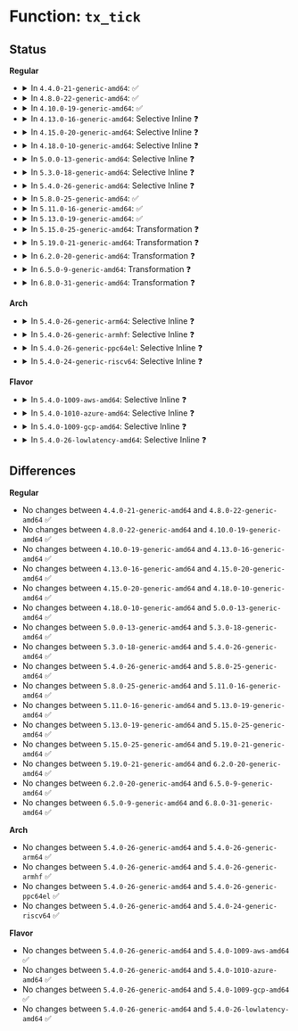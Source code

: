 # Function: <code>tx_tick</code>

## Status
<b>Regular</b>
<ul>
<li>
<details>
<summary>In <code>4.4.0-21-generic-amd64</code>: ✅</summary>

```c
void tx_tick(struct mbox_chan * chan, int r)
```

```json
{
  "name": "tx_tick",
  "collision_type": "Unique Static",
  "inline_type": "No",
  "funcs": [
    {
      "addr": 18446744071586100192,
      "name": "tx_tick",
      "external": false,
      "loc": "drivers/mailbox/mailbox.c:94",
      "file": "drivers/mailbox/mailbox.c",
      "inline": "seen, unknown",
      "caller_inline": [],
      "caller_func": [
        "drivers/mailbox/mailbox.c:mbox_send_message"
      ]
    }
  ],
  "symbols": [
    {
      "addr": 18446744071586100192,
      "name": "tx_tick",
      "section": ".text",
      "bind": "STB_LOCAL",
      "size": 122
    }
  ]
}
```
</details>
</li>
<li>
<details>
<summary>In <code>4.8.0-22-generic-amd64</code>: ✅</summary>

```c
void tx_tick(struct mbox_chan * chan, int r)
```

```json
{
  "name": "tx_tick",
  "collision_type": "Unique Static",
  "inline_type": "No",
  "funcs": [
    {
      "addr": 18446744071586512592,
      "name": "tx_tick",
      "external": false,
      "loc": "drivers/mailbox/mailbox.c:94",
      "file": "drivers/mailbox/mailbox.c",
      "inline": "seen, unknown",
      "caller_inline": [],
      "caller_func": [
        "drivers/mailbox/mailbox.c:mbox_send_message"
      ]
    }
  ],
  "symbols": [
    {
      "addr": 18446744071586512592,
      "name": "tx_tick",
      "section": ".text",
      "bind": "STB_LOCAL",
      "size": 122
    }
  ]
}
```
</details>
</li>
<li>
<details>
<summary>In <code>4.10.0-19-generic-amd64</code>: ✅</summary>

```c
void tx_tick(struct mbox_chan * chan, int r)
```

```json
{
  "name": "tx_tick",
  "collision_type": "Unique Static",
  "inline_type": "No",
  "funcs": [
    {
      "addr": 18446744071586691728,
      "name": "tx_tick",
      "external": false,
      "loc": "drivers/mailbox/mailbox.c:93",
      "file": "drivers/mailbox/mailbox.c",
      "inline": "seen, unknown",
      "caller_inline": [],
      "caller_func": [
        "drivers/mailbox/mailbox.c:mbox_send_message"
      ]
    }
  ],
  "symbols": [
    {
      "addr": 18446744071586691728,
      "name": "tx_tick",
      "section": ".text",
      "bind": "STB_LOCAL",
      "size": 122
    }
  ]
}
```
</details>
</li>
<li>
<details>
<summary>In <code>4.13.0-16-generic-amd64</code>: Selective Inline ❓</summary>

```c
void tx_tick(struct mbox_chan * chan, int r)
```

```json
{
  "name": "tx_tick",
  "collision_type": "Unique Static",
  "inline_type": "Selective",
  "funcs": [
    {
      "addr": 18446744071586817776,
      "name": "tx_tick",
      "external": false,
      "loc": "drivers/mailbox/mailbox.c:93",
      "file": "drivers/mailbox/mailbox.c",
      "inline": "not declared, inlined",
      "caller_inline": [],
      "caller_func": [
        "drivers/mailbox/mailbox.c:mbox_send_message"
      ]
    }
  ],
  "symbols": [
    {
      "addr": 18446744071586817776,
      "name": "tx_tick",
      "section": ".text",
      "bind": "STB_LOCAL",
      "size": 137
    }
  ]
}
```
</details>
</li>
<li>
<details>
<summary>In <code>4.15.0-20-generic-amd64</code>: Selective Inline ❓</summary>

```c
void tx_tick(struct mbox_chan * chan, int r)
```

```json
{
  "name": "tx_tick",
  "collision_type": "Unique Static",
  "inline_type": "Selective",
  "funcs": [
    {
      "addr": 18446744071587302064,
      "name": "tx_tick",
      "external": false,
      "loc": "drivers/mailbox/mailbox.c:93",
      "file": "drivers/mailbox/mailbox.c",
      "inline": "not declared, inlined",
      "caller_inline": [],
      "caller_func": [
        "drivers/mailbox/mailbox.c:mbox_send_message"
      ]
    }
  ],
  "symbols": [
    {
      "addr": 18446744071587302064,
      "name": "tx_tick",
      "section": ".text",
      "bind": "STB_LOCAL",
      "size": 140
    }
  ]
}
```
</details>
</li>
<li>
<details>
<summary>In <code>4.18.0-10-generic-amd64</code>: Selective Inline ❓</summary>

```c
void tx_tick(struct mbox_chan * chan, int r)
```

```json
{
  "name": "tx_tick",
  "collision_type": "Unique Static",
  "inline_type": "Selective",
  "funcs": [
    {
      "addr": 18446744071587604816,
      "name": "tx_tick",
      "external": false,
      "loc": "drivers/mailbox/mailbox.c:93",
      "file": "drivers/mailbox/mailbox.c",
      "inline": "not declared, inlined",
      "caller_inline": [],
      "caller_func": [
        "drivers/mailbox/mailbox.c:mbox_send_message"
      ]
    }
  ],
  "symbols": [
    {
      "addr": 18446744071587604816,
      "name": "tx_tick",
      "section": ".text",
      "bind": "STB_LOCAL",
      "size": 140
    }
  ]
}
```
</details>
</li>
<li>
<details>
<summary>In <code>5.0.0-13-generic-amd64</code>: Selective Inline ❓</summary>

```c
void tx_tick(struct mbox_chan * chan, int r)
```

```json
{
  "name": "tx_tick",
  "collision_type": "Unique Static",
  "inline_type": "Selective",
  "funcs": [
    {
      "addr": 18446744071587732736,
      "name": "tx_tick",
      "external": false,
      "loc": "drivers/mailbox/mailbox.c:93",
      "file": "drivers/mailbox/mailbox.c",
      "inline": "not declared, inlined",
      "caller_inline": [],
      "caller_func": [
        "drivers/mailbox/mailbox.c:mbox_flush",
        "drivers/mailbox/mailbox.c:mbox_send_message"
      ]
    }
  ],
  "symbols": [
    {
      "addr": 18446744071587732736,
      "name": "tx_tick",
      "section": ".text",
      "bind": "STB_LOCAL",
      "size": 140
    }
  ]
}
```
</details>
</li>
<li>
<details>
<summary>In <code>5.3.0-18-generic-amd64</code>: Selective Inline ❓</summary>

```c
void tx_tick(struct mbox_chan * chan, int r)
```

```json
{
  "name": "tx_tick",
  "collision_type": "Unique Static",
  "inline_type": "Selective",
  "funcs": [
    {
      "addr": 18446744071588016832,
      "name": "tx_tick",
      "external": false,
      "loc": "drivers/mailbox/mailbox.c:90",
      "file": "drivers/mailbox/mailbox.c",
      "inline": "not declared, inlined",
      "caller_inline": [],
      "caller_func": [
        "drivers/mailbox/mailbox.c:mbox_flush",
        "drivers/mailbox/mailbox.c:mbox_send_message",
        "drivers/mailbox/mailbox.c:txdone_hrtimer"
      ]
    }
  ],
  "symbols": [
    {
      "addr": 18446744071588016832,
      "name": "tx_tick",
      "section": ".text",
      "bind": "STB_LOCAL",
      "size": 140
    }
  ]
}
```
</details>
</li>
<li>
<details>
<summary>In <code>5.4.0-26-generic-amd64</code>: Selective Inline ❓</summary>

```c
void tx_tick(struct mbox_chan * chan, int r)
```

```json
{
  "name": "tx_tick",
  "collision_type": "Unique Static",
  "inline_type": "Selective",
  "funcs": [
    {
      "addr": 18446744071588224528,
      "name": "tx_tick",
      "external": false,
      "loc": "drivers/mailbox/mailbox.c:90",
      "file": "drivers/mailbox/mailbox.c",
      "inline": "not declared, inlined",
      "caller_inline": [],
      "caller_func": [
        "drivers/mailbox/mailbox.c:mbox_flush",
        "drivers/mailbox/mailbox.c:mbox_send_message",
        "drivers/mailbox/mailbox.c:txdone_hrtimer"
      ]
    }
  ],
  "symbols": [
    {
      "addr": 18446744071588224528,
      "name": "tx_tick",
      "section": ".text",
      "bind": "STB_LOCAL",
      "size": 140
    }
  ]
}
```
</details>
</li>
<li>
<details>
<summary>In <code>5.8.0-25-generic-amd64</code>: ✅</summary>

```c
void tx_tick(struct mbox_chan * chan, int r)
```

```json
{
  "name": "tx_tick",
  "collision_type": "Unique Static",
  "inline_type": "No",
  "funcs": [
    {
      "addr": 18446744071589098704,
      "name": "tx_tick",
      "external": false,
      "loc": "drivers/mailbox/mailbox.c:90",
      "file": "drivers/mailbox/mailbox.c",
      "inline": "seen, unknown",
      "caller_inline": [],
      "caller_func": [
        "drivers/mailbox/mailbox.c:mbox_flush",
        "drivers/mailbox/mailbox.c:mbox_send_message",
        "drivers/mailbox/mailbox.c:txdone_hrtimer"
      ]
    }
  ],
  "symbols": [
    {
      "addr": 18446744071589098704,
      "name": "tx_tick",
      "section": ".text",
      "bind": "STB_LOCAL",
      "size": 140
    }
  ]
}
```
</details>
</li>
<li>
<details>
<summary>In <code>5.11.0-16-generic-amd64</code>: ✅</summary>

```c
void tx_tick(struct mbox_chan * chan, int r)
```

```json
{
  "name": "tx_tick",
  "collision_type": "Unique Static",
  "inline_type": "No",
  "funcs": [
    {
      "addr": 18446744071589098528,
      "name": "tx_tick",
      "external": false,
      "loc": "drivers/mailbox/mailbox.c:93",
      "file": "drivers/mailbox/mailbox.c",
      "inline": "seen, unknown",
      "caller_inline": [],
      "caller_func": [
        "drivers/mailbox/mailbox.c:mbox_flush",
        "drivers/mailbox/mailbox.c:mbox_send_message",
        "drivers/mailbox/mailbox.c:txdone_hrtimer"
      ]
    }
  ],
  "symbols": [
    {
      "addr": 18446744071589098528,
      "name": "tx_tick",
      "section": ".text",
      "bind": "STB_LOCAL",
      "size": 140
    }
  ]
}
```
</details>
</li>
<li>
<details>
<summary>In <code>5.13.0-19-generic-amd64</code>: ✅</summary>

```c
void tx_tick(struct mbox_chan * chan, int r)
```

```json
{
  "name": "tx_tick",
  "collision_type": "Unique Static",
  "inline_type": "No",
  "funcs": [
    {
      "addr": 18446744071588987744,
      "name": "tx_tick",
      "external": false,
      "loc": "drivers/mailbox/mailbox.c:93",
      "file": "drivers/mailbox/mailbox.c",
      "inline": "seen, unknown",
      "caller_inline": [],
      "caller_func": [
        "drivers/mailbox/mailbox.c:mbox_flush",
        "drivers/mailbox/mailbox.c:mbox_send_message",
        "drivers/mailbox/mailbox.c:txdone_hrtimer"
      ]
    }
  ],
  "symbols": [
    {
      "addr": 18446744071588987744,
      "name": "tx_tick",
      "section": ".text",
      "bind": "STB_LOCAL",
      "size": 140
    }
  ]
}
```
</details>
</li>
<li>
<details>
<summary>In <code>5.15.0-25-generic-amd64</code>: Transformation ❓</summary>

```c
void tx_tick(struct mbox_chan * chan, int r)
```

```json
{
  "name": "tx_tick",
  "collision_type": "Unique Static",
  "inline_type": "No",
  "funcs": [
    {
      "addr": 0,
      "name": "tx_tick",
      "external": false,
      "loc": "drivers/mailbox/mailbox.c:93",
      "file": "drivers/mailbox/mailbox.c",
      "inline": "seen, unknown",
      "caller_inline": [],
      "caller_func": [
        "drivers/mailbox/mailbox.c:mbox_flush",
        "drivers/mailbox/mailbox.c:mbox_send_message",
        "drivers/mailbox/mailbox.c:txdone_hrtimer"
      ]
    }
  ],
  "symbols": [
    {
      "addr": 18446744071589701792,
      "name": "tx_tick",
      "section": ".text",
      "bind": "STB_LOCAL",
      "size": 155
    },
    {
      "addr": 18446744071592678574,
      "name": "tx_tick.cold",
      "section": ".text",
      "bind": "STB_LOCAL",
      "size": 21
    }
  ]
}
```
</details>
</li>
<li>
<details>
<summary>In <code>5.19.0-21-generic-amd64</code>: Transformation ❓</summary>

```c
void tx_tick(struct mbox_chan * chan, int r)
```

```json
{
  "name": "tx_tick",
  "collision_type": "Unique Static",
  "inline_type": "No",
  "funcs": [
    {
      "addr": 0,
      "name": "tx_tick",
      "external": false,
      "loc": "drivers/mailbox/mailbox.c:93",
      "file": "drivers/mailbox/mailbox.c",
      "inline": "seen, unknown",
      "caller_inline": [],
      "caller_func": [
        "drivers/mailbox/mailbox.c:mbox_flush",
        "drivers/mailbox/mailbox.c:mbox_send_message",
        "drivers/mailbox/mailbox.c:txdone_hrtimer"
      ]
    }
  ],
  "symbols": [
    {
      "addr": 18446744071591206960,
      "name": "tx_tick",
      "section": ".text",
      "bind": "STB_LOCAL",
      "size": 179
    },
    {
      "addr": 18446744071594563847,
      "name": "tx_tick.cold",
      "section": ".text",
      "bind": "STB_LOCAL",
      "size": 21
    }
  ]
}
```
</details>
</li>
<li>
<details>
<summary>In <code>6.2.0-20-generic-amd64</code>: Transformation ❓</summary>

```c
void tx_tick(struct mbox_chan * chan, int r)
```

```json
{
  "name": "tx_tick",
  "collision_type": "Unique Static",
  "inline_type": "No",
  "funcs": [
    {
      "addr": 0,
      "name": "tx_tick",
      "external": false,
      "loc": "drivers/mailbox/mailbox.c:93",
      "file": "drivers/mailbox/mailbox.c",
      "inline": "seen, unknown",
      "caller_inline": [],
      "caller_func": [
        "drivers/mailbox/mailbox.c:mbox_flush",
        "drivers/mailbox/mailbox.c:mbox_send_message",
        "drivers/mailbox/mailbox.c:txdone_hrtimer"
      ]
    }
  ],
  "symbols": [
    {
      "addr": 18446744071592949200,
      "name": "tx_tick",
      "section": ".text",
      "bind": "STB_LOCAL",
      "size": 179
    },
    {
      "addr": 18446744071596319162,
      "name": "tx_tick.cold",
      "section": ".text",
      "bind": "STB_LOCAL",
      "size": 21
    }
  ]
}
```
</details>
</li>
<li>
<details>
<summary>In <code>6.5.0-9-generic-amd64</code>: Transformation ❓</summary>

```c
void tx_tick(struct mbox_chan * chan, int r)
```

```json
{
  "name": "tx_tick",
  "collision_type": "Unique Static",
  "inline_type": "No",
  "funcs": [
    {
      "addr": 0,
      "name": "tx_tick",
      "external": false,
      "loc": "drivers/mailbox/mailbox.c:93",
      "file": "drivers/mailbox/mailbox.c",
      "inline": "seen, unknown",
      "caller_inline": [],
      "caller_func": [
        "drivers/mailbox/mailbox.c:mbox_flush",
        "drivers/mailbox/mailbox.c:mbox_send_message",
        "drivers/mailbox/mailbox.c:txdone_hrtimer"
      ]
    }
  ],
  "symbols": [
    {
      "addr": 18446744071593399200,
      "name": "tx_tick",
      "section": ".text",
      "bind": "STB_LOCAL",
      "size": 179
    },
    {
      "addr": 18446744071596848825,
      "name": "tx_tick.cold",
      "section": ".text",
      "bind": "STB_LOCAL",
      "size": 21
    }
  ]
}
```
</details>
</li>
<li>
<details>
<summary>In <code>6.8.0-31-generic-amd64</code>: Transformation ❓</summary>

```c
void tx_tick(struct mbox_chan * chan, int r)
```

```json
{
  "name": "tx_tick",
  "collision_type": "Unique Static",
  "inline_type": "No",
  "funcs": [
    {
      "addr": 0,
      "name": "tx_tick",
      "external": false,
      "loc": "drivers/mailbox/mailbox.c:94",
      "file": "drivers/mailbox/mailbox.c",
      "inline": "seen, unknown",
      "caller_inline": [],
      "caller_func": [
        "drivers/mailbox/mailbox.c:mbox_flush",
        "drivers/mailbox/mailbox.c:mbox_send_message",
        "drivers/mailbox/mailbox.c:txdone_hrtimer"
      ]
    }
  ],
  "symbols": [
    {
      "addr": 18446744071594144608,
      "name": "tx_tick",
      "section": ".text",
      "bind": "STB_LOCAL",
      "size": 179
    },
    {
      "addr": 18446744071597773515,
      "name": "tx_tick.cold",
      "section": ".text",
      "bind": "STB_LOCAL",
      "size": 21
    }
  ]
}
```
</details>
</li>
</ul>
<b>Arch</b>
<ul>
<li>
<details>
<summary>In <code>5.4.0-26-generic-arm64</code>: Selective Inline ❓</summary>

```c
void tx_tick(struct mbox_chan * chan, int r)
```

```json
{
  "name": "tx_tick",
  "collision_type": "Unique Static",
  "inline_type": "Selective",
  "funcs": [
    {
      "addr": 18446603336501666472,
      "name": "tx_tick",
      "external": false,
      "loc": "drivers/mailbox/mailbox.c:90",
      "file": "drivers/mailbox/mailbox.c",
      "inline": "not declared, inlined",
      "caller_inline": [],
      "caller_func": [
        "drivers/mailbox/mailbox.c:mbox_flush",
        "drivers/mailbox/mailbox.c:mbox_send_message",
        "drivers/mailbox/mailbox.c:txdone_hrtimer"
      ]
    }
  ],
  "symbols": [
    {
      "addr": 18446603336501666472,
      "name": "tx_tick",
      "section": ".text",
      "bind": "STB_LOCAL",
      "size": 256
    }
  ]
}
```
</details>
</li>
<li>
<details>
<summary>In <code>5.4.0-26-generic-armhf</code>: Selective Inline ❓</summary>

```c
void tx_tick(struct mbox_chan * chan, int r)
```

```json
{
  "name": "tx_tick",
  "collision_type": "Unique Static",
  "inline_type": "Selective",
  "funcs": [
    {
      "addr": 3234199836,
      "name": "tx_tick",
      "external": false,
      "loc": "drivers/mailbox/mailbox.c:90",
      "file": "drivers/mailbox/mailbox.c",
      "inline": "not declared, inlined",
      "caller_inline": [],
      "caller_func": [
        "drivers/mailbox/mailbox.c:mbox_flush",
        "drivers/mailbox/mailbox.c:mbox_send_message",
        "drivers/mailbox/mailbox.c:txdone_hrtimer"
      ]
    }
  ],
  "symbols": [
    {
      "addr": 3234199836,
      "name": "tx_tick",
      "section": ".text",
      "bind": "STB_LOCAL",
      "size": 144
    }
  ]
}
```
</details>
</li>
<li>
<details>
<summary>In <code>5.4.0-26-generic-ppc64el</code>: Selective Inline ❓</summary>

```c
void tx_tick(struct mbox_chan * chan, int r)
```

```json
{
  "name": "tx_tick",
  "collision_type": "Unique Static",
  "inline_type": "Selective",
  "funcs": [
    {
      "addr": 13835058055295111104,
      "name": "tx_tick",
      "external": false,
      "loc": "drivers/mailbox/mailbox.c:90",
      "file": "drivers/mailbox/mailbox.c",
      "inline": "not declared, inlined",
      "caller_inline": [],
      "caller_func": [
        "drivers/mailbox/mailbox.c:mbox_flush",
        "drivers/mailbox/mailbox.c:mbox_send_message",
        "drivers/mailbox/mailbox.c:txdone_hrtimer"
      ]
    }
  ],
  "symbols": [
    {
      "addr": 13835058055295111104,
      "name": "tx_tick",
      "section": ".text",
      "bind": "STB_LOCAL",
      "size": 252
    }
  ]
}
```
</details>
</li>
<li>
<details>
<summary>In <code>5.4.0-24-generic-riscv64</code>: Selective Inline ❓</summary>

```c
void tx_tick(struct mbox_chan * chan, int r)
```

```json
{
  "name": "tx_tick",
  "collision_type": "Unique Static",
  "inline_type": "Selective",
  "funcs": [
    {
      "addr": 18446743936278117688,
      "name": "tx_tick",
      "external": false,
      "loc": "drivers/mailbox/mailbox.c:90",
      "file": "drivers/mailbox/mailbox.c",
      "inline": "not declared, inlined",
      "caller_inline": [],
      "caller_func": [
        "drivers/mailbox/mailbox.c:mbox_flush",
        "drivers/mailbox/mailbox.c:mbox_send_message",
        "drivers/mailbox/mailbox.c:txdone_hrtimer"
      ]
    }
  ],
  "symbols": [
    {
      "addr": 18446743936278117688,
      "name": "tx_tick",
      "section": ".text",
      "bind": "STB_LOCAL",
      "size": 150
    }
  ]
}
```
</details>
</li>
</ul>
<b>Flavor</b>
<ul>
<li>
<details>
<summary>In <code>5.4.0-1009-aws-amd64</code>: Selective Inline ❓</summary>

```c
void tx_tick(struct mbox_chan * chan, int r)
```

```json
{
  "name": "tx_tick",
  "collision_type": "Unique Static",
  "inline_type": "Selective",
  "funcs": [
    {
      "addr": 18446744071587836224,
      "name": "tx_tick",
      "external": false,
      "loc": "drivers/mailbox/mailbox.c:90",
      "file": "drivers/mailbox/mailbox.c",
      "inline": "not declared, inlined",
      "caller_inline": [],
      "caller_func": [
        "drivers/mailbox/mailbox.c:mbox_flush",
        "drivers/mailbox/mailbox.c:mbox_send_message",
        "drivers/mailbox/mailbox.c:txdone_hrtimer"
      ]
    }
  ],
  "symbols": [
    {
      "addr": 18446744071587836224,
      "name": "tx_tick",
      "section": ".text",
      "bind": "STB_LOCAL",
      "size": 140
    }
  ]
}
```
</details>
</li>
<li>
<details>
<summary>In <code>5.4.0-1010-azure-amd64</code>: Selective Inline ❓</summary>

```c
void tx_tick(struct mbox_chan * chan, int r)
```

```json
{
  "name": "tx_tick",
  "collision_type": "Unique Static",
  "inline_type": "Selective",
  "funcs": [
    {
      "addr": 18446744071587542592,
      "name": "tx_tick",
      "external": false,
      "loc": "drivers/mailbox/mailbox.c:90",
      "file": "drivers/mailbox/mailbox.c",
      "inline": "not declared, inlined",
      "caller_inline": [],
      "caller_func": [
        "drivers/mailbox/mailbox.c:mbox_flush",
        "drivers/mailbox/mailbox.c:mbox_send_message",
        "drivers/mailbox/mailbox.c:txdone_hrtimer"
      ]
    }
  ],
  "symbols": [
    {
      "addr": 18446744071587542592,
      "name": "tx_tick",
      "section": ".text",
      "bind": "STB_LOCAL",
      "size": 140
    }
  ]
}
```
</details>
</li>
<li>
<details>
<summary>In <code>5.4.0-1009-gcp-amd64</code>: Selective Inline ❓</summary>

```c
void tx_tick(struct mbox_chan * chan, int r)
```

```json
{
  "name": "tx_tick",
  "collision_type": "Unique Static",
  "inline_type": "Selective",
  "funcs": [
    {
      "addr": 18446744071588179008,
      "name": "tx_tick",
      "external": false,
      "loc": "drivers/mailbox/mailbox.c:90",
      "file": "drivers/mailbox/mailbox.c",
      "inline": "not declared, inlined",
      "caller_inline": [],
      "caller_func": [
        "drivers/mailbox/mailbox.c:mbox_flush",
        "drivers/mailbox/mailbox.c:mbox_send_message",
        "drivers/mailbox/mailbox.c:txdone_hrtimer"
      ]
    }
  ],
  "symbols": [
    {
      "addr": 18446744071588179008,
      "name": "tx_tick",
      "section": ".text",
      "bind": "STB_LOCAL",
      "size": 140
    }
  ]
}
```
</details>
</li>
<li>
<details>
<summary>In <code>5.4.0-26-lowlatency-amd64</code>: Selective Inline ❓</summary>

```c
void tx_tick(struct mbox_chan * chan, int r)
```

```json
{
  "name": "tx_tick",
  "collision_type": "Unique Static",
  "inline_type": "Selective",
  "funcs": [
    {
      "addr": 18446744071588296896,
      "name": "tx_tick",
      "external": false,
      "loc": "drivers/mailbox/mailbox.c:90",
      "file": "drivers/mailbox/mailbox.c",
      "inline": "not declared, inlined",
      "caller_inline": [],
      "caller_func": [
        "drivers/mailbox/mailbox.c:mbox_flush",
        "drivers/mailbox/mailbox.c:mbox_send_message",
        "drivers/mailbox/mailbox.c:txdone_hrtimer"
      ]
    }
  ],
  "symbols": [
    {
      "addr": 18446744071588296896,
      "name": "tx_tick",
      "section": ".text",
      "bind": "STB_LOCAL",
      "size": 140
    }
  ]
}
```
</details>
</li>
</ul>

## Differences
<b>Regular</b>
<ul>
<li>
No changes between <code>4.4.0-21-generic-amd64</code> and <code>4.8.0-22-generic-amd64</code> ✅
</li>
<li>
No changes between <code>4.8.0-22-generic-amd64</code> and <code>4.10.0-19-generic-amd64</code> ✅
</li>
<li>
No changes between <code>4.10.0-19-generic-amd64</code> and <code>4.13.0-16-generic-amd64</code> ✅
</li>
<li>
No changes between <code>4.13.0-16-generic-amd64</code> and <code>4.15.0-20-generic-amd64</code> ✅
</li>
<li>
No changes between <code>4.15.0-20-generic-amd64</code> and <code>4.18.0-10-generic-amd64</code> ✅
</li>
<li>
No changes between <code>4.18.0-10-generic-amd64</code> and <code>5.0.0-13-generic-amd64</code> ✅
</li>
<li>
No changes between <code>5.0.0-13-generic-amd64</code> and <code>5.3.0-18-generic-amd64</code> ✅
</li>
<li>
No changes between <code>5.3.0-18-generic-amd64</code> and <code>5.4.0-26-generic-amd64</code> ✅
</li>
<li>
No changes between <code>5.4.0-26-generic-amd64</code> and <code>5.8.0-25-generic-amd64</code> ✅
</li>
<li>
No changes between <code>5.8.0-25-generic-amd64</code> and <code>5.11.0-16-generic-amd64</code> ✅
</li>
<li>
No changes between <code>5.11.0-16-generic-amd64</code> and <code>5.13.0-19-generic-amd64</code> ✅
</li>
<li>
No changes between <code>5.13.0-19-generic-amd64</code> and <code>5.15.0-25-generic-amd64</code> ✅
</li>
<li>
No changes between <code>5.15.0-25-generic-amd64</code> and <code>5.19.0-21-generic-amd64</code> ✅
</li>
<li>
No changes between <code>5.19.0-21-generic-amd64</code> and <code>6.2.0-20-generic-amd64</code> ✅
</li>
<li>
No changes between <code>6.2.0-20-generic-amd64</code> and <code>6.5.0-9-generic-amd64</code> ✅
</li>
<li>
No changes between <code>6.5.0-9-generic-amd64</code> and <code>6.8.0-31-generic-amd64</code> ✅
</li>
</ul>
<b>Arch</b>
<ul>
<li>
No changes between <code>5.4.0-26-generic-amd64</code> and <code>5.4.0-26-generic-arm64</code> ✅
</li>
<li>
No changes between <code>5.4.0-26-generic-amd64</code> and <code>5.4.0-26-generic-armhf</code> ✅
</li>
<li>
No changes between <code>5.4.0-26-generic-amd64</code> and <code>5.4.0-26-generic-ppc64el</code> ✅
</li>
<li>
No changes between <code>5.4.0-26-generic-amd64</code> and <code>5.4.0-24-generic-riscv64</code> ✅
</li>
</ul>
<b>Flavor</b>
<ul>
<li>
No changes between <code>5.4.0-26-generic-amd64</code> and <code>5.4.0-1009-aws-amd64</code> ✅
</li>
<li>
No changes between <code>5.4.0-26-generic-amd64</code> and <code>5.4.0-1010-azure-amd64</code> ✅
</li>
<li>
No changes between <code>5.4.0-26-generic-amd64</code> and <code>5.4.0-1009-gcp-amd64</code> ✅
</li>
<li>
No changes between <code>5.4.0-26-generic-amd64</code> and <code>5.4.0-26-lowlatency-amd64</code> ✅
</li>
</ul>
